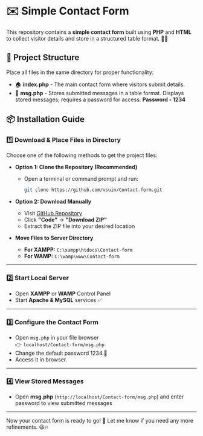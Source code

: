 # ✉️ Simple Contact Form

This repository contains a **simple contact form** built using **PHP** and **HTML** to collect visitor details and store in a structured table format. 📝✨

## 📁 Project Structure

Place all files in the same directory for proper functionality:
- 🏠 **index.php** - The main contact form where visitors submit details.
- 📄 **msg.php** - Stores submitted messages in a table format. Displays stored messages; requires a password for access. **Password - 1234**

## 📦 Installation Guide

### 1️⃣ **Download & Place Files in Directory**
Choose one of the following methods to get the project files:

- **Option 1: Clone the Repository (Recommended)**
  - Open a terminal or command prompt and run:  
    ```sh
    git clone https://github.com/vsuin/Contact-form.git
    ```

- **Option 2: Download Manually**
  - Visit [GitHub Repository](https://github.com/vsuin/Contact-form.git)
  - Click **"Code"** → **"Download ZIP"**
  - Extract the ZIP file into your desired location

- **Move Files to Server Directory**
  - **For XAMPP:** `C:\xampp\htdocs\Contact-form`  
  - **For WAMP:** `C:\wamp\www\Contact-form`

---

### 2️⃣ **Start Local Server**
- Open **XAMPP** or **WAMP** Control Panel  
- Start **Apache & MySQL** services ✅  

---

### 3️⃣ **Configure the Contact Form**
- Open `msg.php` in your file browser  
  👉 `localhost/Contact-form/msg.php`  
-  Change the default password 1234.📝  
- Access it in browser.
---

### 4️⃣ **View Stored Messages**
- Open **msg.php** (`http://localhost/Contact-form/msg.php`) and enter password to view submitted messages  
---

Now your contact form is ready to go! 🚀 Let me know if you need any more refinements. 😃🔥  
